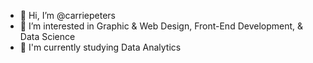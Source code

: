 - 👋 Hi, I’m @carriepeters
- 👀 I’m interested in Graphic & Web Design, Front-End Development, & Data Science
- 🌱 I'm currently studying Data Analytics

<!---
carriepeters/carriepeters is a ✨ special ✨ repository because its `README.md` (this file) appears on your GitHub profile.
You can click the Preview link to take a look at your changes.

- 💞️ I’m looking to collaborate on projects involving data or web design
- 📫 DM @thecarriepeters on twitter
--->
